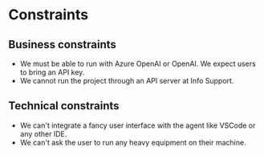 # Constraints

## Business constraints

- We must be able to run with Azure OpenAI or OpenAI. We expect users to bring an API key.
- We cannot run the project through an API server at Info Support.

## Technical constraints

- We can't integrate a fancy user interface with the agent like VSCode or any other IDE.
- We can't ask the user to run any heavy equipment on their machine.

